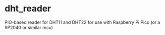 # dht_reader
PIO-based reader for DHT11 and DHT22 for use with Raspberry Pi Pico (or a RP2040 or similar mcu)
